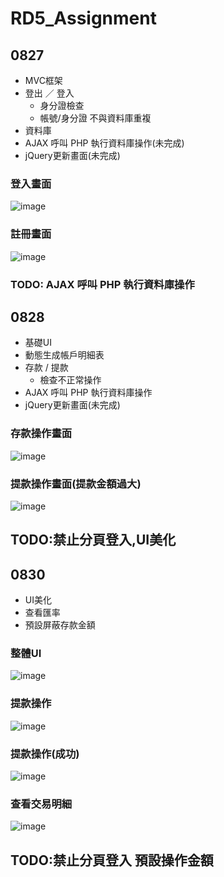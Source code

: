 # RD5_Assignment
## 0827
  - MVC框架
  - 登出 ／ 登入
    - 身分證檢查
    - 帳號/身分證 不與資料庫重複
  - 資料庫
  - AJAX 呼叫 PHP 執行資料庫操作(未完成)
  - jQuery更新畫面(未完成)
  ### 登入畫面
   ![image](https://github.com/weichen-chungyo/RD5_Assignment/blob/master/viewImages/0827.png)
  ### 註冊畫面
   ![image](https://github.com/weichen-chungyo/RD5_Assignment/blob/master/viewImages/0827(1).png)
### TODO: AJAX 呼叫 PHP 執行資料庫操作
## 0828
  - 基礎UI
  - 動態生成帳戶明細表
  - 存款 / 提款
    - 檢查不正常操作
  - AJAX 呼叫 PHP 執行資料庫操作
  - jQuery更新畫面(未完成)
  ### 存款操作畫面
  ![image](https://github.com/weichen-chungyo/RD5_Assignment/blob/master/viewImages/0828.png)
  ### 提款操作畫面(提款金額過大)
  ![image](https://github.com/weichen-chungyo/RD5_Assignment/blob/master/viewImages/0828(1).png)
## TODO:禁止分頁登入,UI美化
## 0830
  - UI美化
  - 查看匯率
  - 預設屏蔽存款金額
   ### 整體UI
  ![image](https://github.com/weichen-chungyo/RD5_Assignment/blob/master/viewImages/0830.png)
   ### 提款操作
  ![image](https://github.com/weichen-chungyo/RD5_Assignment/blob/master/viewImages/0830(2).png)
   ### 提款操作(成功)
  ![image](https://github.com/weichen-chungyo/RD5_Assignment/blob/master/viewImages/0830(3).png)
   ### 查看交易明細
  ![image](https://github.com/weichen-chungyo/RD5_Assignment/blob/master/viewImages/0830(4).png)
## TODO:禁止分頁登入 預設操作金額
